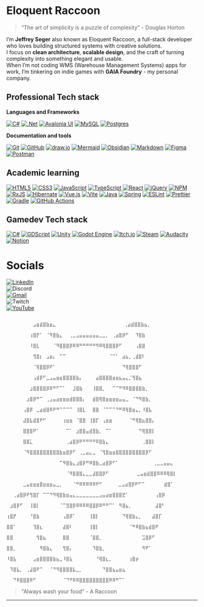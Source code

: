 <!-- 🦝 Eloquent Raccoon - GitHub Profile README -->


# Eloquent Raccoon
> “The art of simplicity is a puzzle of complexity" - Douglas Horton


I’m **Jeffrey Seger** also known as Eloquent Raccoon, a full-stack developer who loves building structured systems with creative solutions.  
I focus on **clean architecture**, **scalable design**, and the craft of turning complexity into something elegant and usable.  
When I’m not coding WMS (Warehouse Management Systems) apps for work, I’m tinkering on indie games with **GAIA Foundry** - my personal company.


## Professional Tech stack

**Languages and Frameworks**

[![C#](https://img.shields.io/badge/c%23-%23239120.svg?style=for-the-badge&logo=csharp&logoColor=white)](https://en.wikipedia.org/wiki/C_Sharp_(programming_language))
[![.Net](https://img.shields.io/badge/.NET-5C2D91?style=for-the-badge&logo=.net&logoColor=white)](https://dotnet.microsoft.com/en-us/)
[![Avalonia UI](https://img.shields.io/badge/Avalonia-7C3AED?style=for-the-badge&logo=AvaloniaUI&logoColor=white)](https://avaloniaui.net/)
[![MySQL](https://img.shields.io/badge/mysql-4479A1.svg?style=for-the-badge&logo=mysql&logoColor=white)](https://www.mysql.com/)
[![Postgres](https://img.shields.io/badge/postgres-%23316192.svg?style=for-the-badge&logo=postgresql&logoColor=white)](https://www.postgresql.org/)

**Documentation and tools**

[![Git](https://img.shields.io/badge/git-%23F05033.svg?style=for-the-badge&logo=git&logoColor=white)](https://git-scm.com/)
[![GitHub](https://img.shields.io/badge/github-%23121011.svg?style=for-the-badge&logo=github&logoColor=white)](https://github.com/)
[![draw.io](https://img.shields.io/badge/draw.io-F08705?style=for-the-badge&logo=diagrams.net&logoColor=white)](https://diagrams.net)
[![Mermaid](https://img.shields.io/badge/MermaidJS-0094A3?style=for-the-badge&logo=mermaid&logoColor=white)](https://mermaid.js.org/)
[![Obsidian](https://img.shields.io/badge/Obsidian-%23483699.svg?style=for-the-badge&logo=obsidian&logoColor=white)](https://obsidian.md/)
[![Markdown](https://img.shields.io/badge/markdown-%23000000.svg?style=for-the-badge&logo=markdown&logoColor=white)](https://www.markdownguide.org/)
[![Figma](https://img.shields.io/badge/figma-%23F24E1E.svg?style=for-the-badge&logo=figma&logoColor=white)](https://www.figma.com/)
[![Postman](https://img.shields.io/badge/Postman-FF6C37?style=for-the-badge&logo=postman&logoColor=white)](https://www.postman.com/)

## Academic learning

[![HTML5](https://img.shields.io/badge/html5-%23E34F26.svg?style=for-the-badge&logo=html5&logoColor=white)](https://en.wikipedia.org/wiki/HTML)
[![CSS3](https://img.shields.io/badge/css3-%231572B6.svg?style=for-the-badge&logo=css3&logoColor=white)](https://en.wikipedia.org/wiki/CSS)
[![JavaScript](https://img.shields.io/badge/JavaScript-F7DF1E?style=for-the-badge&logo=JavaScript&logoColor=white)](https://en.wikipedia.org/wiki/JavaScript)
[![TypeScript](https://img.shields.io/badge/typescript-%23007ACC.svg?style=for-the-badge&logo=typescript&logoColor=white)](https://www.typescriptlang.org/)
[![React](https://img.shields.io/badge/react-%2320232a.svg?style=for-the-badge&logo=react&logoColor=%2361DAFB)](https://react.dev/)
[![jQuery](https://img.shields.io/badge/jquery-%230769AD.svg?style=for-the-badge&logo=jquery&logoColor=white)](https://jquery.com/)
[![NPM](https://img.shields.io/badge/NPM-%23CB3837.svg?style=for-the-badge&logo=npm&logoColor=white)](https://www.npmjs.com/)
[![RxJS](https://img.shields.io/badge/rxjs-%23B7178C.svg?style=for-the-badge&logo=reactivex&logoColor=white)](https://rxjs.dev/)
[![Hibernate](https://img.shields.io/badge/Hibernate-59666C?style=for-the-badge&logo=Hibernate&logoColor=white)](https://hibernate.org/)
[![Vue.js](https://img.shields.io/badge/vuejs-%2335495e.svg?style=for-the-badge&logo=vuedotjs&logoColor=%234FC08D)](https://vuejs.org/)
[![Vite](https://img.shields.io/badge/vite-%23646CFF.svg?style=for-the-badge&logo=vite&logoColor=white)](https://vite.dev/)
[![Java](https://img.shields.io/badge/java-%23ED8B00.svg?style=for-the-badge&logo=openjdk&logoColor=white)](https://www.java.com/en/)
[![Spring](https://img.shields.io/badge/spring-%236DB33F.svg?style=for-the-badge&logo=spring&logoColor=white)](https://spring.io/)
[![ESLint](https://img.shields.io/badge/ESLint-4B3263?style=for-the-badge&logo=eslint&logoColor=white)](https://eslint.org/)
[![Prettier](https://img.shields.io/badge/prettier-%23F7B93E.svg?style=for-the-badge&logo=prettier&logoColor=black)](https://prettier.io/)
[![Gradle](https://img.shields.io/badge/Gradle-02303A.svg?style=for-the-badge&logo=Gradle&logoColor=white)](https://gradle.org/)
[![GitHub Actions](https://img.shields.io/badge/github%20actions-%232671E5.svg?style=for-the-badge&logo=githubactions&logoColor=white)](https://github.com/features/actions)



## Gamedev Tech stack
[![C#](https://img.shields.io/badge/c%23-%23239120.svg?style=for-the-badge&logo=csharp&logoColor=white)](https://en.wikipedia.org/wiki/C_Sharp_(programming_language))
[![GDScript](https://img.shields.io/badge/GDScript-%2374267B.svg?style=for-the-badge&logo=godotengine&logoColor=white)](https://docs.godotengine.org/en/stable/tutorials/scripting/gdscript/index.html)
[![Unity](https://img.shields.io/badge/unity-%23000000.svg?style=for-the-badge&logo=unity&logoColor=white)](http://www.unity.com)
[![Godot Engine](https://img.shields.io/badge/GODOT-%23FFFFFF.svg?style=for-the-badge&logo=godot-engine)](https://godotengine.org/)
[![Itch.io](https://img.shields.io/badge/Itch-%23FF0B34.svg?style=for-the-badge&logo=Itch.io&logoColor=white)](http://www.itch.io)
[![Steam](https://img.shields.io/badge/steam-%23000000.svg?style=for-the-badge&logo=steam&logoColor=white)](http://www.steam.com)
[![Audacity](https://img.shields.io/badge/Audacity-0000CC?style=for-the-badge&logo=audacity&logoColor=white)](https://www.audacityteam.org/)
[![Notion](https://img.shields.io/badge/Notion-%23000000.svg?style=for-the-badge&logo=notion&logoColor=white)](https://www.notion.so)


# **Socials**

[![LinkedIn](https://img.shields.io/badge/linkedin-%230077B5.svg?style=for-the-badge&logo=linkedin&logoColor=white)](https://www.linkedin.com/in/jeffrey-seger/)  
![Discord](https://img.shields.io/badge/Discord-%235865F2.svg?style=for-the-badge&logo=discord&logoColor=white)  
[![Gmail](https://img.shields.io/badge/Gmail-D14836?style=for-the-badge&logo=gmail&logoColor=white)](mailto:Jeffaseger@gmail.com)  
![Twitch](https://img.shields.io/badge/Twitch-%239146FF.svg?style=for-the-badge&logo=Twitch&logoColor=white)  
[![YouTube](https://img.shields.io/badge/YouTube-%23FF0000.svg?style=for-the-badge&logo=YouTube&logoColor=white)](https://www.youtube.com/@eloquentraccoon6795)  



```
                                ⠀⠀⠀⠀⠀⠀⠀⠀⣠⣶⣾⣿⣷⣶⣄⠀⠀⠀⠀⠀⠀⠀⠀⠀⠀⠀⠀⠀⠀⠀⠀⠀⠀⠀  ⢀⣴⣾⣿⣿⣷⣦⡀⠀⠀⠀⠀⠀⠀⠀
                                ⠀⠀⠀⠀⠀⠀⠀⢰⣿⡟⠁⠀⠈⠻⣿⣷⣄⠀⠀⢀⣀⣠⣤⣤⣤⣤⣤⣤⣀⣀⡀⠀⢀⣴⣿⡿⠋⠀⠀⠹⣿⣷⠀⠀⠀⠀⠀⠀⠀
                                ⠀⠀⠀⠀⠀⠀⠀⠸⣿⣇⠀⠀⠀⠀⠈⠻⣿⣿⣿⡿⠿⠿⠛⠛⠛⠛⠛⠻⠿⢿⣿⣿⣿⡿⠋⠀⠀⠀⠀⢠⣿⣿⠀⠀⠀⠀⠀⠀⠀
                                ⠀⠀⠀⠀⠀⠀⠀⠀⢻⣿⡆⠀⣠⣶⡄⠀⠉⠉⠀⠀⠀⠀⠀⠀⠀⠀⠀⠀⠀⠀⠀⠈⠉⠁⠀⣴⣦⡀⢀⣾⣿⠇⠀⠀⠀⠀⠀⠀⠀
                                ⠀⠀⠀⠀⠀⠀⠀⠀⠈⢿⣿⣿⡿⠟⠁⠀⠀⠀⠀⠀⠀⠀⠀⠀⠀⠀⠀⠀⠀⠀⠀⠀⠀⠀⠀⠙⢿⣿⣿⣿⠋⠀⠀⠀⠀⠀⠀⠀⠀
                                ⠀⠀⠀⠀⠀⠀⠀⠀⢠⣾⡿⠋⣀⣠⣤⣶⣶⣿⣿⣿⣿⣷⡄⠀⠀⠀⠀⣴⣿⣿⣿⣿⣶⣶⣦⣤⣄⡈⢻⣿⣦⠀⠀⠀⠀⠀⠀⠀⠀
                                ⠀⠀⠀⠀⠀⠀⠀⣰⣿⣿⣿⣿⡿⠿⠛⠋⠉⠁⠀⠀⣸⣿⣷⠀⠀⠀⢸⣿⣿⡀⠀⠀⠉⠉⠛⠻⠿⣿⣿⣿⣿⣷⡀⠀⠀⠀⠀⠀⠀
                                ⠀⠀⠀⠀⠀⠀⣰⣿⡿⠛⠉⠀⢀⣠⣤⣴⣶⣶⣶⣾⣿⣿⣿⡄⠀⠀⣾⣿⢿⣿⣶⣶⣶⣶⣤⣤⣀⠀⠈⠙⠻⣿⣷⡀⠀⠀⠀⠀⠀
                                ⠀⠀⠀⠀⠀⢠⣿⡿⠀⣀⣴⣾⣿⠿⠟⠛⠉⠉⠉⠉⠀⢸⣿⣇⠀⠀⣿⣿⠀⠈⠉⠉⠉⠙⠛⠿⢿⣿⣶⣄⡀⠸⣿⣧⠀⠀⠀⠀⠀
                                ⠀⠀⠀⠀⠀⣼⣿⣧⣾⣿⠟⠋⠀⠀⠀⠀⠀⢰⣶⣶⠀⠈⣿⣿⠀⢸⣿⡏⠀⢠⣶⣶⠀⠀⠀⠀⠀⠈⠛⢿⣿⣦⣿⣿⡄⠀⠀⠀⠀
                                ⠀⠀⠀⠀⠀⣿⣿⣿⠟⠁⠀⠀⠀⠀⠀⠀⠀⠀⠉⠁⠀⣰⣿⣿⣤⣾⣿⣷⡀⠀⠉⠁⠀⠀⠀⠀⠀⠀⠀⠀⠙⢿⣿⣿⡇⠀⠀⠀⠀
                                ⠀⠀⠀⠀⠀⣿⣿⣅⠀⠀⠀⠀⠀⠀⠀⠀⠀⠀⢀⣴⣿⡿⠟⠛⠛⠛⠛⠿⣿⣷⣄⠀⠀⠀⠀⠀⠀⠀⠀⠀⠀⢀⣿⣿⡇⠀⠀⠀⠀
                                ⠀⠀⠀⠀⠀⠈⠻⣿⣿⣿⣿⣿⣿⣿⣿⣿⣷⣶⣿⡿⠋⠀⢀⣀⣤⣄⣀⠀⠈⢻⣿⣶⣶⣿⣿⣿⣿⣿⣿⣿⣿⣿⡿⠋⠀⠀⠀⠀⠀
                                ⠀⠀⠀⠀⠀⠀⠀⠀⠀⠀⠀⠀⠀⠀⠀⠀⠉⠻⣿⣷⣄⣰⣿⡿⠛⠿⣿⣷⣀⣴⣿⡿⠋⠁⠀⠀⠀⠀⠀⠀⠀⠀   ⢀⣀⣀⣤⣤⣄⠀
                                ⠀⠀⠀⠀⠀⠀⠀⠀⠀⠀⠀⠀⠀⠀⠀⠀⠀⠀⠈⠻⣿⣿⣿⣄⣀⣀⣼⣿⣿⡿⠋⠀⠀⠀⠀⠀⠀   ⣀⣤⣶⣾⣿⣿⠿⠿⠿⢿⣿⡇
                                ⠀⠀⠀⠀⠀⣀⣤⣶⣶⣶⣿⣶⣶⣶⣤⣀⡀⠀⠀⠀⠈⠛⠿⠿⠿⠿⠿⠟⠋⠀⠀⠀⠀ ⣀⣠⣴⣿⡿⠟⠋⠉⠀⠀⠀⠀ ⠀⣾⣿⠁
                                ⠀⠀⢀⣴⣿⡿⠟⢻⣿⡏⠀⠉⠉⠙⠻⢿⣿⣷⣶⣤⣄⣀⣀⣀⣀⣀⣀⣀⣠⣤⣴⣶⣿⣿⣿⣟⠁⠀⠀⠀⠀⠀⠀⠀⠀⢠⣿⡿⠀
                                ⠀⣰⣿⡿⠋⠀⠀⢸⣿⡇⠀⠀⠀⠀⠀⠀⠈⠉⣻⣿⡿⠿⠿⠿⠿⣿⣿⡿⠿⠛⠛⠉⠁⠀⠻⣿⣦⡀⠀⠀⠀⠀⠀⠀⠀⣼⣿⠃⠀
                                ⢰⣿⡟⠀⠀⠀⠀⠘⣿⣷⠀⠀⠀⠀⠀⠀⠀⢠⣿⡿⠁⠀⠀⠀⠀⢸⣿⡇⠀⠀⠀⠀⠀⠀⠀⠙⢿⣿⣷⣄⡀⠀⠀⠀⣼⣿⡏⠀⠀
                                ⣿⣿⠁⠀⠀⠀⠀⠀⢹⣿⣆⠀⠀⠀⠀⠀⠀⣼⣿⠇⠀⠀⠀⠀⠀⢸⣿⡇⠀⠀⠀⠀⠀⠀⠀⠀⠀⠈⠛⠿⣿⣷⣦⣾⣿⠟⠀⠀⠀
                                ⣿⣿⠀⠀⠀⠀⠀⠀⠀⢻⣿⣦⠀⠀⠀⠀⠀⣿⣿⠀⠀⠀⠀⠀⠀⠈⣿⣿⡀⠀⠀⠀⠀⠀⠀⠀⠀⠀⠀⠀⠀⣩⣿⡿⠋⠀⠀⠀⠀
                                ⣿⣿⡀⠀⠀⠀⠀⠀⠀⠀⠻⣿⣷⣄⠀⠀⠀⢻⣿⡄⠀⠀⠀⠀⠀⠀⠹⣿⣷⡀⠀⠀⠀⠀⠀⠀⠀⠀⠀⠀⠀⠻⠟⠁⠀⠀⠀⠀⠀
                                ⠸⣿⣧⠀⠀⠀⠀⠀⣠⣶⣿⣿⣿⣿⣷⣦⣀⠸⣿⣧⠀⠀⠀⠀⠀⠀⠀⠘⢿⣿⣆⡀⠀⠀⠀⠀⠀⢰⣿⡶⠀⠀⠀⠀⠀⠀⠀⠀⠀
                                ⠀⠹⣿⣧⡀⠀⢀⣼⣿⠟⠉⠀⠀⠈⠙⠻⣿⣿⣿⣿⣧⣀⡀⠀⠀⠀⠀⠀⠀⠙⣿⣿⣦⣤⣶⣦⠀⠀⠀⠀⠀⠀⠀⠀⠀⠀⠀⠀⠀
                                ⠀⠀⠙⠿⣿⣿⣿⠿⠋⠀⠀⠀⠀⠀⠀⠀⠀⠈⠙⠛⠿⠿⣿⣿⣿⣿⣿⣿⣿⣿⣿⠿⠿⠛⠉⠁⠀⠀⠀
```
> "Always wash your food" - A Raccoon⠀⠀
---
